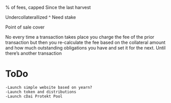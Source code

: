 % of fees, capped
Since the last harvest




Undercollaterallized
^ Need stake






Point of sale cover


No every time a transaction takes place you charge the fee of the prior transaction but then you re-calculate the fee based on the collateral amount and how much outstanding obligations you have and set it for the next. Until there’s another transaction

# ToDo	
	-Launch simple website based on yearn?
	-Launch token and distributions
	-Launch cDai Protekt Pool

